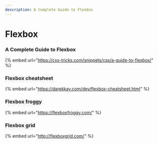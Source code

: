 ```yaml
---
description: A Complete Guide to Flexbox
---
```


# Flexbox

### A Complete Guide to Flexbox

{% embed url="https://css-tricks.com/snippets/css/a-guide-to-flexbox/" %}

### Flexbox cheatsheet

{% embed url="https://darekkay.com/dev/flexbox-cheatsheet.html" %}

### Flexbox froggy

{% embed url="https://flexboxfroggy.com/" %}

### Flexbox grid

{% embed url="http://flexboxgrid.com/" %}

